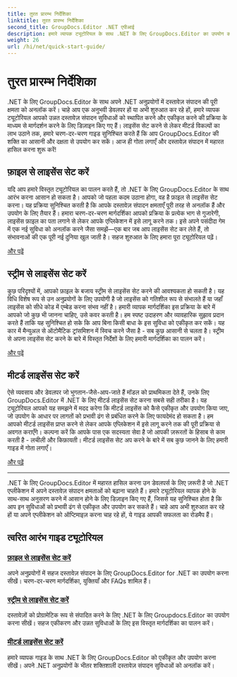 ```yaml
---
title: तुरत प्रारम्भ निर्देशिका
linktitle: तुरत प्रारम्भ निर्देशिका
second_title: GroupDocs.Editor .NET एपीआई
description: हमारे व्यापक ट्यूटोरियल के साथ .NET के लिए GroupDocs.Editor का उपयोग करना सीखें। लाइसेंस सेट करें, सुविधाओं को एकीकृत करें और शक्तिशाली दस्तावेज़ संपादन क्षमताओं को अनलॉक करें।
weight: 26
url: /hi/net/quick-start-guide/
---
```


# तुरत प्रारम्भ निर्देशिका

.NET के लिए GroupDocs.Editor के साथ अपने .NET अनुप्रयोगों में दस्तावेज़ संपादन की पूरी क्षमता को अनलॉक करें। चाहे आप एक अनुभवी डेवलपर हों या अभी शुरुआत कर रहे हों, हमारे व्यापक ट्यूटोरियल आपको उन्नत दस्तावेज़ संपादन सुविधाओं को स्थापित करने और एकीकृत करने की प्रक्रिया के माध्यम से मार्गदर्शन करने के लिए डिज़ाइन किए गए हैं। लाइसेंस सेट करने से लेकर मीटर्ड विकल्पों का लाभ उठाने तक, हमारे चरण-दर-चरण गाइड सुनिश्चित करते हैं कि आप GroupDocs.Editor की शक्ति का आसानी और दक्षता से उपयोग कर सकें। आज ही गोता लगाएँ और दस्तावेज़ संपादन में महारत हासिल करना शुरू करें!
## फ़ाइल से लाइसेंस सेट करें

यदि आप हमारे विस्तृत ट्यूटोरियल का पालन करते हैं, तो .NET के लिए GroupDocs.Editor के साथ आरंभ करना आसान हो सकता है। आपको जो पहला कदम उठाना होगा, वह है फ़ाइल से लाइसेंस सेट करना। यह प्रक्रिया सुनिश्चित करती है कि आपके दस्तावेज़ संपादन क्षमताएँ पूरी तरह से अनलॉक हैं और उपयोग के लिए तैयार हैं। हमारा चरण-दर-चरण मार्गदर्शिका आपको प्रक्रिया के प्रत्येक भाग से गुजारेगी, लाइसेंस फ़ाइल का पता लगाने से लेकर आपके एप्लिकेशन में इसे लागू करने तक। इसे अपने पसंदीदा गेम में एक नई सुविधा को अनलॉक करने जैसा समझें—एक बार जब आप लाइसेंस सेट कर लेते हैं, तो संभावनाओं की एक पूरी नई दुनिया खुल जाती है। सहज शुरुआत के लिए हमारा पूरा ट्यूटोरियल पढ़ें।

[और पढ़ें](./set-license-from-file/)

## स्ट्रीम से लाइसेंस सेट करें

कुछ परिदृश्यों में, आपको फ़ाइल के बजाय स्ट्रीम से लाइसेंस सेट करने की आवश्यकता हो सकती है। यह विधि विशेष रूप से उन अनुप्रयोगों के लिए उपयोगी है जो लाइसेंस को गतिशील रूप से संभालते हैं या जहाँ लाइसेंस को सीधे कोड में एम्बेड करना संभव नहीं है। हमारी व्यापक मार्गदर्शिका इस प्रक्रिया के बारे में आपको जो कुछ भी जानना चाहिए, उसे कवर करती है। हम स्पष्ट उदाहरण और व्यावहारिक सुझाव प्रदान करते हैं ताकि यह सुनिश्चित हो सके कि आप बिना किसी बाधा के इस सुविधा को एकीकृत कर सकें। यह कार में मैन्युअल से ऑटोमैटिक ट्रांसमिशन में स्विच करने जैसा है - सब कुछ आसानी से चलता है। स्ट्रीम से अपना लाइसेंस सेट करने के बारे में विस्तृत निर्देशों के लिए हमारी मार्गदर्शिका का पालन करें।

[और पढ़ें](./set-license-from-stream/)

## मीटर्ड लाइसेंस सेट करें

ऐसे व्यवसाय और डेवलपर जो भुगतान-जैसे-आप-जाते हैं मॉडल को प्राथमिकता देते हैं, उनके लिए GroupDocs.Editor में .NET के लिए मीटर्ड लाइसेंस सेट करना सबसे सही तरीका है। यह ट्यूटोरियल आपको यह समझने में मदद करेगा कि मीटर्ड लाइसेंस को कैसे एकीकृत और उपयोग किया जाए, जो उपयोग के आधार पर लागतों को प्रभावी ढंग से प्रबंधित करने के लिए फायदेमंद हो सकता है। हम आपको मीटर्ड लाइसेंस प्राप्त करने से लेकर आपके एप्लिकेशन में इसे लागू करने तक की पूरी प्रक्रिया से अवगत कराएँगे। कल्पना करें कि आपके पास एक सदस्यता सेवा है जो आपकी ज़रूरतों के हिसाब से काम करती है - लचीली और किफ़ायती। मीटर्ड लाइसेंस सेट अप करने के बारे में सब कुछ जानने के लिए हमारी गाइड में गोता लगाएँ।

[और पढ़ें](./set-metered-license/)

---

.NET के लिए GroupDocs.Editor में महारत हासिल करना उन डेवलपर्स के लिए ज़रूरी है जो .NET एप्लीकेशन में अपने दस्तावेज़ संपादन क्षमताओं को बढ़ाना चाहते हैं। हमारे ट्यूटोरियल व्यापक होने के साथ-साथ अनुसरण करने में आसान होने के लिए डिज़ाइन किए गए हैं, जिससे यह सुनिश्चित होता है कि आप इन सुविधाओं को प्रभावी ढंग से एकीकृत और उपयोग कर सकते हैं। चाहे आप अभी शुरुआत कर रहे हों या अपने एप्लीकेशन को ऑप्टिमाइज़ करना चाह रहे हों, ये गाइड आपकी सफलता का रोडमैप हैं।
## त्वरित आरंभ गाइड ट्यूटोरियल
### [फ़ाइल से लाइसेंस सेट करें](./set-license-from-file/)
अपने अनुप्रयोगों में सहज दस्तावेज़ संपादन के लिए GroupDocs.Editor for .NET का उपयोग करना सीखें। चरण-दर-चरण मार्गदर्शिका, युक्तियाँ और FAQs शामिल हैं।
### [स्ट्रीम से लाइसेंस सेट करें](./set-license-from-stream/)
दस्तावेज़ों को प्रोग्रामेटिक रूप से संपादित करने के लिए .NET के लिए Groupdocs.Editor का उपयोग करना सीखें। सहज एकीकरण और उन्नत सुविधाओं के लिए इस विस्तृत मार्गदर्शिका का पालन करें।
### [मीटर्ड लाइसेंस सेट करें](./set-metered-license/)
हमारे व्यापक गाइड के साथ .NET के लिए GroupDocs.Editor को एकीकृत और उपयोग करना सीखें। अपने .NET अनुप्रयोगों के भीतर शक्तिशाली दस्तावेज़ संपादन सुविधाओं को अनलॉक करें।